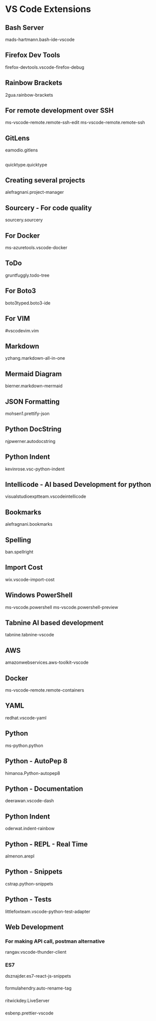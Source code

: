 # VS Code Extensions

## Bash Server
mads-hartmann.bash-ide-vscode

## Firefox Dev Tools
firefox-devtools.vscode-firefox-debug

## Rainbow Brackets
2gua.rainbow-brackets

## For remote development over SSH
ms-vscode-remote.remote-ssh-edit
ms-vscode-remote.remote-ssh

## GitLens
eamodio.gitlens

## 
quicktype.quicktype

## Creating several projects
alefragnani.project-manager

## Sourcery - For code quality
sourcery.sourcery

## For Docker
ms-azuretools.vscode-docker

## ToDo
gruntfuggly.todo-tree

## For Boto3
boto3typed.boto3-ide

## For VIM
#vscodevim.vim

## Markdown
yzhang.markdown-all-in-one
## Mermaid Diagram
bierner.markdown-mermaid

## JSON Formatting
mohsen1.prettify-json

## Python DocString
njpwerner.autodocstring

## Python Indent
kevinrose.vsc-python-indent

## Intellicode - AI based Development for python
visualstudioexptteam.vscodeintellicode

## Bookmarks
alefragnani.bookmarks

## Spelling
ban.spellright

## Import Cost
wix.vscode-import-cost

## Windows PowerShell
ms-vscode.powershell
ms-vscode.powershell-preview

## Tabnine AI based development
tabnine.tabnine-vscode

## AWS
amazonwebservices.aws-toolkit-vscode

## Docker
ms-vscode-remote.remote-containers

## YAML
redhat.vscode-yaml

## Python
ms-python.python

## Python - AutoPep 8
himanoa.Python-autopep8

## Python - Documentation
deerawan.vscode-dash

## Python Indent
oderwat.indent-rainbow

## Python - REPL - Real Time
almenon.arepl

## Python - Snippets
cstrap.python-snippets

## Python - Tests
littlefoxteam.vscode-python-test-adapter

## Web Development

### For making API call, postman alternative
rangav.vscode-thunder-client

### ES7
dsznajder.es7-react-js-snippets

###
formulahendry.auto-rename-tag

###
ritwickdey.LiveServer

###
esbenp.prettier-vscode

